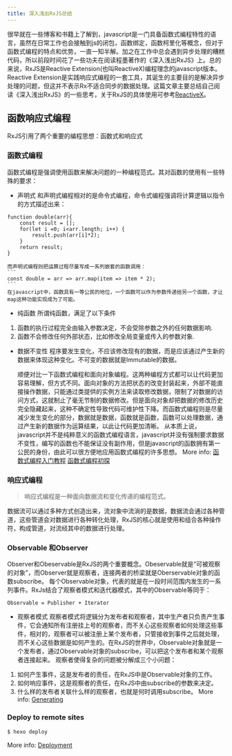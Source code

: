 ```yaml
---
title: 深入浅出RxJS总结
---
```

很早就在一些博客和书籍上了解到，javascript是一门具备函数式编程特性的语言，虽然在日常工作也会接触到js的闭包，函数绑定，函数柯里化等概念，但对于函数式编程的特点和优势，一直一知半解。加之在工作中总会遇到异步处理的糟糕代码，所以前段时间花了一些功夫在阅读程墨著作的《深入浅出RxJS》上。总的来说，RxJS是Reactive Extension(也叫ReactiveX)编程理念的javascript版本。Reactive Extension是实践响应式编程的一套工具，其诞生的主要目的是解决异步处理的问题，但这并不表示Rx不适合同步的数据处理。这篇文章主要总结自己阅读《深入浅出RxJS》的一些思考，关于RxJS的具体使用可参考[ReactiveX](http://reactivex.io/)。
<!-- more -->

## 函数响应式编程
RxJS引用了两个重要的编程思想：函数式和响应式

### 函数式编程

函数式编程是强调使用函数来解决问题的一种编程范式。其对函数的使用有一些特殊的要求： 
* 声明式
和声明式编程相对的是命令式编程，命令式编程强调将计算逻辑以指令的方式描述出来：
```
function double(arr){
    const result = [];
    for(let i =0; i<arr.length; i++) {
        result.push(arr[i]*2);
    }
    return result;
}

```

    而声明式编程则把运算过程尽量写成一系列嵌套的函数调用：
    ```
    const double = arr => arr.map(item => item * 2);
    ```
    在javascript中，函数具有一等公民的地位，一个函数可以作为参数传递给另一个函数，才让map这种功能实现成为了可能。
* 纯函数
所谓纯函数，满足了以下条件
1. 函数的执行过程完全由输入参数决定，不会受除参数之外的任何数据影响.
2. 函数不会修改任何外部状态，比如修改全局变量或传入的参数对象.

* 数据不变性
程序要发生变化，不应该修改现有的数据，而是应该通过产生新的数据来体现这种变化。不可变的数据就是Immutable的数据。


  顺便对比一下函数式编程和面向对象编程。这两种编程方式都可以让代码更加容易理解，但方式不同。面向对象的方法把状态的改变封装起来，外部不能直接操作数据，只能通过类提供的实例方法来读取修改数据，限制了对数据的访问方式，这就制止了毫无节制的数据修改。但是面向对象却把数据的修改历史完全隐藏起来，这种不确定性导致代码可维护性下降。而函数式编程则是尽量减少发生变化的部分，数据就是数据，函数就是函数，函数可以处理数据，通过产生新的数据作为运算结果，以此让代码更加清晰。
  从本质上说，javascript并不是纯粹意义的函数式编程语言，javascript并没有强制要求数据不变性，编写的函数也不能保证没有副作用，但是javascript的函数拥有第一公民的身份，由此可以很方便地应用函数式编程的许多思想。
More info: 
[函数式编程入门教程](http://www.ruanyifeng.com/blog/2017/02/fp-tutorial.html)
[函数式编程初探](http://www.ruanyifeng.com/blog/2012/04/functional_programming.html)


### 响应式编程
>响应式编程是一种面向数据流和变化传递的编程范式。

数据流可以通过多种方式创造出来，流对象中流淌的是数据，数据流会通过各种管道，这些管道会对数据进行各种转化处理，RxJS的核心就是使用和组合各种操作符，构成管道，对流经其中的数据进行处理。

### Observable 和Observer
Observer和Obeservable是RxJS的两个重要概念。Obeservable就是“可被观察的对象”，而Observer就是观察者，连接两者的桥梁就是Oberservable对象的函数subscribe。
每个Observable对象，代表的就是在一段时间范围内发生的一系列事件。RxJs结合了观察者模式和迭代器模式，其中的Observable等同于：

``` 
Observable = Publisher + Iterator
```
* 观察者模式
观察者模式将逻辑分为发布者和观察者，其中生产者只负责产生事件，它会通知所有注册挂上号的观察者，而不关心这些观察者如何处理这些事件，相对的，观察者可以被注册上某个发布者，只管接收到事件之后就处理，而不关心这些数据是如何产生的。在RxJS的世界中，Observable对象就是一个发布者，通过Observable对象的subscribe，可以把这个发布者和某个观察者连接起来。
观察者使得复杂的问题被分解成三个小问题：
1. 如何产生事件，这是发布者的责任，在RxJS中是Observable对象的工作。
2. 如何响应事件，这是观察者的责任，在RxJS中由subscribe的参数来决定。
3. 什么样的发布者关联什么样的观察者，也就是何时调用subscribe。
More info: [Generating](https://hexo.io/docs/generating.html)

### Deploy to remote sites

``` bash
$ hexo deploy
```

More info: [Deployment](https://hexo.io/docs/deployment.html)
